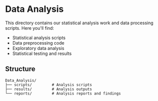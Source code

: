 # Data Analysis

This directory contains our statistical analysis work and data processing scripts. Here you'll find:

- Statistical analysis scripts
- Data preprocessing code
- Exploratory data analysis
- Statistical testing and results

## Structure
```
Data_Analysis/
├── scripts/         # Analysis scripts
├── results/         # Analysis outputs
└── reports/         # Analysis reports and findings
```
